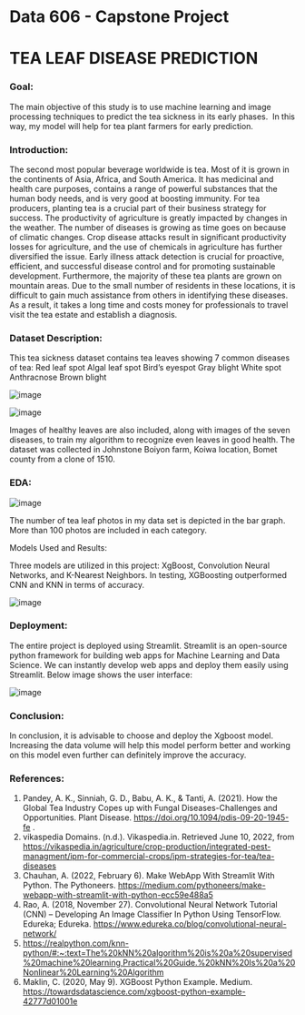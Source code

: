 # Data 606 - Capstone Project

# TEA LEAF DISEASE PREDICTION

### Goal:
The main objective of this study is to use machine learning and image processing techniques to predict the tea sickness in its early phases.  In this way, my model will help for tea plant farmers for early prediction. 

### Introduction:  
The second most popular beverage worldwide is tea. Most of it is grown in the continents of Asia, Africa, and South America. It has medicinal and health care purposes, contains a range of powerful substances that the human body needs, and is very good at boosting immunity. For tea producers, planting tea is a crucial part of their business strategy for success. The productivity of agriculture is greatly impacted by changes in the weather. The number of diseases is growing as time goes on because of climatic changes. Crop disease attacks result in significant productivity losses for agriculture, and the use of chemicals in agriculture has further diversified the issue. Early illness attack detection is crucial for proactive, efficient, and successful disease control and for promoting sustainable development. Furthermore, the majority of these tea plants are grown on mountain areas. Due to the small number of residents in these locations, it is difficult to gain much assistance from others in identifying these diseases. As a result, it takes a long time and costs money for professionals to travel visit the tea estate and establish a diagnosis.

### Dataset Description: 
This tea sickness dataset contains tea leaves showing 7 common diseases of tea:
Red leaf spot
Algal leaf spot
Bird’s eyespot
Gray blight
White spot
Anthracnose
Brown blight

![image](https://user-images.githubusercontent.com/100260849/184511652-c615b45c-d8c5-4756-a5c9-c67699ab87bf.png)

![image](https://user-images.githubusercontent.com/100260849/184511655-0094e01a-6502-404b-ac1c-7bf7c9917338.png)

Images of healthy leaves are also included, along with images of the seven diseases, to train my algorithm to recognize even leaves in good health. The dataset was collected in Johnstone Boiyon farm, Koiwa location, Bomet county from a clone of 1510.

### EDA:

![image](https://user-images.githubusercontent.com/100260849/184511671-4c3f4e06-7db6-47fc-918b-73a7a839ef1d.png)

The number of tea leaf photos in my data set is depicted in the bar graph. More than 100 photos are included in each category.

Models Used and Results:

Three models are utilized in this project: XgBoost, Convolution Neural Networks, and K-Nearest Neighbors. In testing, XGBoosting outperformed CNN and KNN in terms of accuracy.

![image](https://user-images.githubusercontent.com/100260849/184511676-226ae228-6487-42c4-ac3d-8ecccf331388.png)


### Deployment:
The entire project is deployed using Streamlit. Streamlit is an open-source python framework for building web apps for Machine Learning and Data Science. We can instantly develop web apps and deploy them easily using Streamlit.
Below image shows the user interface:

![image](https://user-images.githubusercontent.com/100260849/184511679-19616689-b472-4c0f-92f4-66ef54a14e4e.png)


### Conclusion:
In conclusion, it is advisable to choose and deploy the Xgboost model. Increasing the data volume will help this model perform better and working on this model even further can definitely improve the accuracy.


### References:

1) Pandey, A. K., Sinniah, G. D., Babu, A. K., & Tanti, A. (2021). How the Global Tea Industry Copes up with Fungal Diseases-Challenges and Opportunities. Plant Disease. https://doi.org/10.1094/pdis-09-20-1945-fe .
2)  vikaspedia Domains. (n.d.). Vikaspedia.in. Retrieved June 10, 2022, from https://vikaspedia.in/agriculture/crop-production/integrated-pest-managment/ipm-for-commercial-crops/ipm-strategies-for-tea/tea-diseases
3) Chauhan, A. (2022, February 6). Make WebApp With Streamlit With Python. The Pythoneers. https://medium.com/pythoneers/make-webapp-with-streamlit-with-python-ecc59e488a5
4) Rao, A. (2018, November 27). Convolutional Neural Network Tutorial (CNN) – Developing An Image Classifier In Python Using TensorFlow. Edureka; Edureka. https://www.edureka.co/blog/convolutional-neural-network/
5) https://realpython.com/knn-python/#:~:text=The%20kNN%20algorithm%20is%20a%20supervised%20machine%20learning,Practical%20Guide.%20kNN%20Is%20a%20Nonlinear%20Learning%20Algorithm
6) Maklin, C. (2020, May 9). XGBoost Python Example. Medium. https://towardsdatascience.com/xgboost-python-example-42777d01001e
